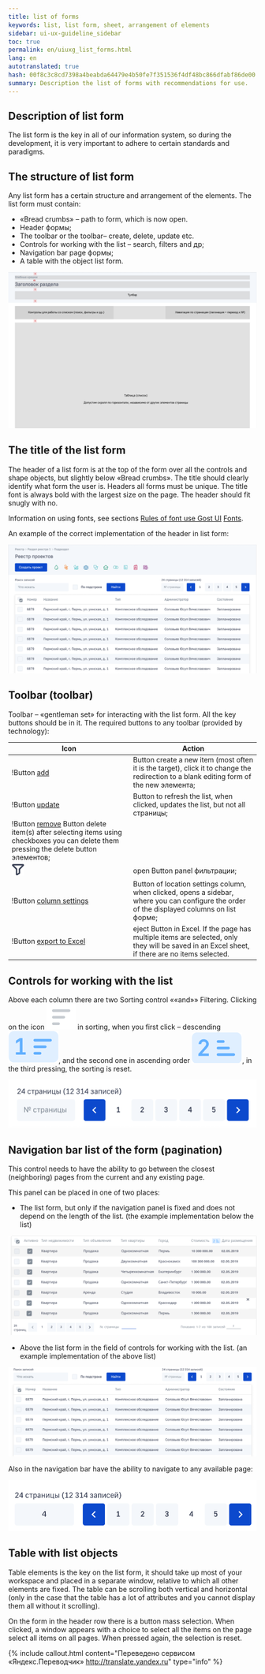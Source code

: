 ```yaml
---
title: list of forms
keywords: list, list form, sheet, arrangement of elements
sidebar: ui-ux-guideline_sidebar
toc: true
permalink: en/uiuxg_list_forms.html
lang: en
autotranslated: true
hash: 00f8c3c8cd7398a4beabda64479e4b50fe7f351536f4df48bc866dfabf86de00
summary: Description the list of forms with recommendations for use.
---
```


## Description of list form

The list form is the key in all of our information system, so during the development, it is very important to adhere to certain standards and paradigms.

## The structure of list form

Any list form has a certain structure and arrangement of the elements. The list form must contain:

* «Bread crumbs» – path to form, which is now open.
* Header формы;
* The toolbar or the toolbar– create, delete, update etc.
* Controls for working with the list – search, filters and др;
* Navigation bar page формы;
* A table with the object list form.

![Template list form](/images/pages/guides/ui-ux-guideline/uiuxg_list_forms/1.png)

## The title of the list form

The header of a list form is at the top of the form over all the controls and shape objects, but slightly below «Bread crumbs». The title should clearly identify what form the user is. Headers all forms must be unique. The title font is always bold with the largest size on the page. The header should fit snugly with no.

Information on using fonts, see sections [Rules of font use Gost UI](uiuxg_fonts_usage.EN.md) [Fonts](uiuxg_fonts.EN.md).

An example of the correct implementation of the header in list form:

![Template list form](/images/pages/guides/ui-ux-guideline/uiuxg_list_forms/2.png)

## Toolbar (toolbar)

Toolbar – «gentleman set» for interacting with the list form. All the key buttons should be in it. The required buttons to any toolbar (provided by technology):

|Icon|Action|
|-|-|
|!Button [add](/images/pages/guides/ui-ux-guideline/uiuxg_list_forms/3.png)|Button create a new item (most often it is the target), click it to change the redirection to a blank editing form of the new элемента;|
|!Button [update](/images/pages/guides/ui-ux-guideline/uiuxg_list_forms/4.png)|Button to refresh the list, when clicked, updates the list, but not all страницы;|
|!Button [remove](/images/pages/guides/ui-ux-guideline/uiuxg_list_forms/5.png) Button delete item(s) after selecting items using checkboxes you can delete them pressing the delete button элементов;|
|![Button filter](/images/pages/guides/ui-ux-guideline/uiuxg_list_forms/6.png)|open Button panel фильтрации;|
|!Button [column settings](/images/pages/guides/ui-ux-guideline/uiuxg_list_forms/7.png)|Button of location settings column, when clicked, opens a sidebar, where you can configure the order of the displayed columns on list форме;|
|!Button [export to Excel](/images/pages/guides/ui-ux-guideline/uiuxg_list_forms/8.png)|eject Button in Excel. If the page has multiple items are selected, only they will be saved in an Excel sheet, if there are no items selected.|

## Controls for working with the list

Above each column there are two Sorting control ««and»» Filtering. Clicking on the icon ![Sort](/images/pages/guides/ui-ux-guideline/uiuxg_list_forms/9.png) in sorting, when you first click – descending ![Sort](/images/pages/guides/ui-ux-guideline/uiuxg_list_forms/10.png), and the second one in ascending order ![Sort](/images/pages/guides/ui-ux-guideline/uiuxg_list_forms/11.png), in the third pressing, the sorting is reset.

![Sort](/images/pages/guides/ui-ux-guideline/uiuxg_list_forms/12.png)

## Navigation bar list of the form (pagination)

This control needs to have the ability to go between the closest (neighboring) pages from the current and any existing page.

This panel can be placed in one of two places:

* The list form, but only if the navigation panel is fixed and does not depend on the length of the list. (the example implementation below the list)

![The navigation panel below the list](/images/pages/guides/ui-ux-guideline/uiuxg_list_forms/13.png)

* Above the list form in the field of controls for working with the list. (an example implementation of the above list)

![The navigation bar above the list](/images/pages/guides/ui-ux-guideline/uiuxg_list_forms/14.png)

Also in the navigation bar have the ability to navigate to any available page:

![Navigation](/images/pages/guides/ui-ux-guideline/uiuxg_list_forms/15.png)

## Table with list objects

Table elements is the key on the list form, it should take up most of your workspace and placed in a separate window, relative to which all other elements are fixed. The table can be scrolling both vertical and horizontal (only in the case that the table has a lot of attributes and you cannot display them all without it scrolling).

On the form in the header row there is a button mass selection. When clicked, a window appears with a choice to select all the items on the page select all items on all pages. When pressed again, the selection is reset.



{% include callout.html content="Переведено сервисом «Яндекс.Переводчик» <http://translate.yandex.ru>" type="info" %}